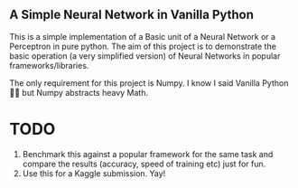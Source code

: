 A Simple Neural Network in Vanilla Python
-----------------------------------------

This is a simple implementation of a Basic unit of a Neural Network or a Perceptron in pure python. 
The aim of this project is to demonstrate the basic operation (a very simplified version) of Neural Networks in popular frameworks/libraries.

The only requirement for this project is Numpy. I know I said Vanilla Python 🙈😬 but Numpy abstracts heavy Math.

TODO
====

1. Benchmark this against a popular framework for the same task and compare the results (accuracy, speed of training etc) just for fun.
2. Use this for a Kaggle submission. Yay!
